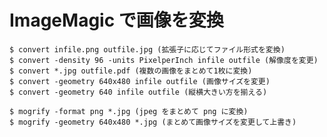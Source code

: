 # ImageMagic で画像を変換

    $ convert infile.png outfile.jpg (拡張子に応じてファイル形式を変換)
    $ convert -density 96 -units PixelperInch infile outfile (解像度を変更)
    $ convert *.jpg outfile.pdf (複数の画像をまとめて1枚に変換)
    $ convert -geometry 640x480 infile outfile (画像サイズを変更)
    $ convert -geometry 640 infile outfile (縦横大きい方を揃える)

    $ mogrify -format png *.jpg (jpeg をまとめて png に変換)
    $ mogrify -geometry 640x480 *.jpg (まとめて画像サイズを変更して上書き)
